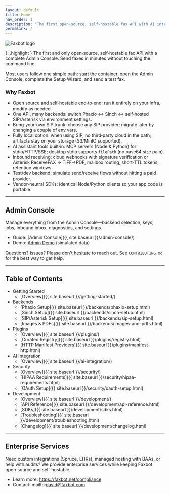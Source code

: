 ```yaml
---
layout: default
title: Home
nav_order: 1
description: "The first open-source, self-hostable fax API with AI integration"
permalink: /
---
```



<div class="home-hero">
  <img src="{{ site.baseurl }}/assets/images/faxbot_full_logo.png" alt="Faxbot logo" />
</div>

{: .highlight }
The first and only open‑source, self‑hostable fax API with a complete Admin Console. Send faxes in minutes without touching the command line.

Most users follow one simple path: start the container, open the Admin Console, complete the Setup Wizard, and send a test fax.

### Why Faxbot

- Open source and self‑hostable end‑to‑end: run it entirely on your infra, modify as needed.
- One API, many backends: switch Phaxio ↔ Sinch ↔ self‑hosted SIP/Asterisk via environment settings.
- Bring‑your‑own SIP trunk: choose any SIP provider; migrate later by changing a couple of env vars.
- Fully local option: when using SIP, no third‑party cloud in the path; artifacts stay on your storage (S3/MinIO supported).
- AI assistant tools built‑in: MCP servers (Node & Python) for stdio/HTTP/SSE; desktop stdio supports `filePath` (no base64 size pain).
- Inbound receiving: cloud webhooks with signature verification or Asterisk ReceiveFAX → TIFF→PDF, mailbox routing, short‑TTL tokens, retention windows.
- Test/dev backend: simulate send/receive flows without hitting a paid provider.
- Vendor‑neutral SDKs: identical Node/Python clients so your app code is portable.

---

## Admin Console

Manage everything from the Admin Console—backend selection, keys, jobs, inbound inbox, diagnostics, and settings.

- Guide: [Admin Console]({{ site.baseurl }}/admin-console/)
- Demo: [Admin Demo](https://faxbot.net/admin-demo/) (simulated data)



Questions? Issues? Please don't hesitate to reach out. See `CONTRIBUTING.md` for the best way to get help.

---

## Table of Contents

- Getting Started
  - [Overview]({{ site.baseurl }}/getting-started/)
- Backends
  - [Phaxio Setup]({{ site.baseurl }}/backends/phaxio-setup.html)
  - [Sinch Setup]({{ site.baseurl }}/backends/sinch-setup.html)
  - [SIP/Asterisk Setup]({{ site.baseurl }}/backends/sip-setup.html)
  - [Images & PDFs]({{ site.baseurl }}/backends/images-and-pdfs.html)
- Plugins
  - [Overview]({{ site.baseurl }}/plugins/)
  - [Curated Registry]({{ site.baseurl }}/plugins/registry.html)
  - [HTTP Manifest Providers]({{ site.baseurl }}/plugins/manifest-http.html)
- AI Integration
  - [Overview]({{ site.baseurl }}/ai-integration/)
- Security
  - [Overview]({{ site.baseurl }}/security/)
  - [HIPAA Requirements]({{ site.baseurl }}/security/hipaa-requirements.html)
  - [OAuth Setup]({{ site.baseurl }}/security/oauth-setup.html)
- Development
  - [Overview]({{ site.baseurl }}/development/)
  - [API Reference]({{ site.baseurl }}/development/api-reference.html)
  - [SDKs]({{ site.baseurl }}/development/sdks.html)
  - [Troubleshooting]({{ site.baseurl }}/development/troubleshooting.html)
  - [Changelog]({{ site.baseurl }}/development/changelog.html)

---

## Enterprise Services

Need custom integrations (Spruce, EHRs), managed hosting with BAAs, or help with audits? We provide enterprise services while keeping Faxbot open‑source and self‑hostable.

- Learn more: https://faxbot.net/compliance
- Contact: mailto:david@faxbot.com
  
